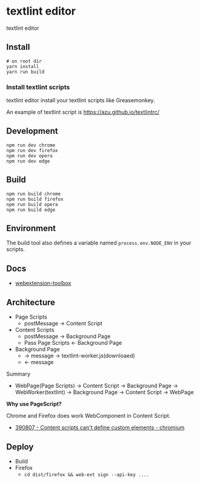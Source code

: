 # textlint editor

textlint editor

## Install

    # on root dir
    yarn install 
    yarn run build

### Install textlint scripts

textlint editor install your textlint scripts like Greasemonkey.

An example of textlint script is https://azu.github.io/textlintrc/

## Development

    npm run dev chrome
    npm run dev firefox
    npm run dev opera
    npm run dev edge

## Build

    npm run build chrome
    npm run build firefox
    npm run build opera
    npm run build edge

## Environment

The build tool also defines a variable named `process.env.NODE_ENV` in your scripts. 

## Docs

* [webextension-toolbox](https://github.com/HaNdTriX/webextension-toolbox)

## Architecture

- Page Scripts
    - postMessage → Content Script
- Content Scripts
    - postMessage → Background Page
    - Pass Page Scripts ← Background Page
- Background Page
    - → message → textlint-worker.js(downloaed)
    - ← message 

Summary

- WebPage(Page Scripts) → Content Script → Background Page → WebWorker(textlint) → Background Page → Content Script → WebPage

**Why use PageScript?**

Chrome and Firefox does work WebComponent in Content Script.

- [390807 - Content scripts can't define custom elements - chromium](https://bugs.chromium.org/p/chromium/issues/detail?id=390807)

## Deploy

- Build
- Firefox
  - `cd dist/firefox && web-ext sign --api-key ....`
